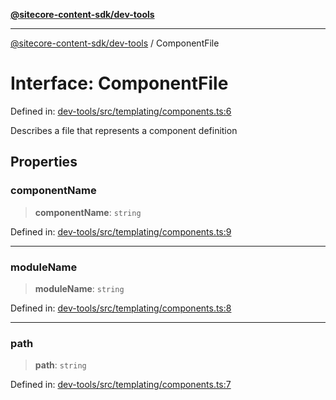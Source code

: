 [**@sitecore-content-sdk/dev-tools**](../README.md)

***

[@sitecore-content-sdk/dev-tools](../README.md) / ComponentFile

# Interface: ComponentFile

Defined in: [dev-tools/src/templating/components.ts:6](https://github.com/Sitecore/xmc-jss-dev/blob/7d08f3848ecc646e56af22ef11f8adc934af98c7/packages/dev-tools/src/templating/components.ts#L6)

Describes a file that represents a component definition

## Properties

### componentName

> **componentName**: `string`

Defined in: [dev-tools/src/templating/components.ts:9](https://github.com/Sitecore/xmc-jss-dev/blob/7d08f3848ecc646e56af22ef11f8adc934af98c7/packages/dev-tools/src/templating/components.ts#L9)

***

### moduleName

> **moduleName**: `string`

Defined in: [dev-tools/src/templating/components.ts:8](https://github.com/Sitecore/xmc-jss-dev/blob/7d08f3848ecc646e56af22ef11f8adc934af98c7/packages/dev-tools/src/templating/components.ts#L8)

***

### path

> **path**: `string`

Defined in: [dev-tools/src/templating/components.ts:7](https://github.com/Sitecore/xmc-jss-dev/blob/7d08f3848ecc646e56af22ef11f8adc934af98c7/packages/dev-tools/src/templating/components.ts#L7)

